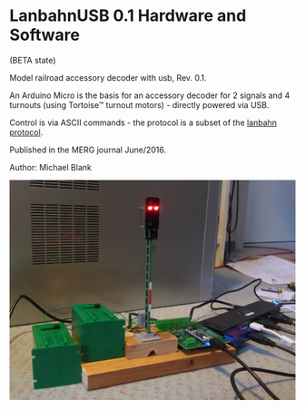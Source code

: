 # LanbahnUSB 0.1 Hardware and Software
(BETA state)

Model railroad accessory decoder with usb, Rev. 0.1.

An Arduino Micro is the basis for an accessory decoder for 2 signals and 4 turnouts (using Tortoise&trade; turnout motors) - directly powered via USB.

Control is via ASCII commands - the protocol is a subset of the <a href="http://www.lanbahn.net/protocol" _target="blank" >lanbahn protocol</a>.

Published in the MERG journal June/2016.

Author: Michael Blank

<img src="lanbahn-usb-0.1.png" />

